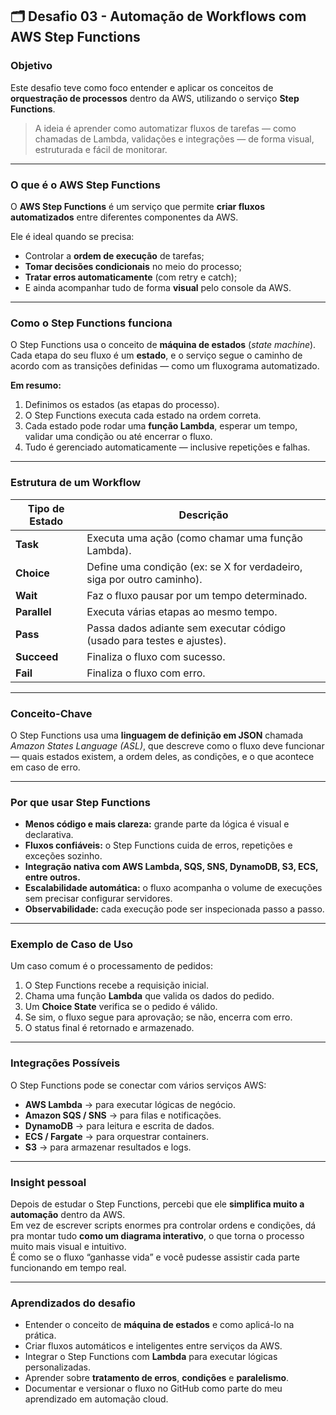 ## 🗂 Desafio 03 - Automação de Workflows com AWS Step Functions

### Objetivo
Este desafio teve como foco entender e aplicar os conceitos de **orquestração de processos** dentro da AWS, utilizando o serviço **Step Functions**.  
> A ideia é aprender como automatizar fluxos de tarefas — como chamadas de Lambda, validações e integrações — de forma visual, estruturada e fácil de monitorar.

---

### O que é o AWS Step Functions
O **AWS Step Functions** é um serviço que permite **criar fluxos automatizados** entre diferentes componentes da AWS.  

Ele é ideal quando se precisa:
- Controlar a **ordem de execução** de tarefas;
- **Tomar decisões condicionais** no meio do processo;
- **Tratar erros automaticamente** (com retry e catch);
- E ainda acompanhar tudo de forma **visual** pelo console da AWS.

---

### Como o Step Functions funciona
O Step Functions usa o conceito de **máquina de estados** (*state machine*).  
Cada etapa do seu fluxo é um **estado**, e o serviço segue o caminho de acordo com as transições definidas — como um fluxograma automatizado.

**Em resumo:**
1. Definimos os estados (as etapas do processo).  
2. O Step Functions executa cada estado na ordem correta.  
3. Cada estado pode rodar uma **função Lambda**, esperar um tempo, validar uma condição ou até encerrar o fluxo.  
4. Tudo é gerenciado automaticamente — inclusive repetições e falhas.

---

### Estrutura de um Workflow

| Tipo de Estado | Descrição                                                                 |
|----------------|---------------------------------------------------------------------------|
| **Task**       | Executa uma ação (como chamar uma função Lambda).                         |
| **Choice**     | Define uma condição (ex: se X for verdadeiro, siga por outro caminho).     |
| **Wait**       | Faz o fluxo pausar por um tempo determinado.                              |
| **Parallel**   | Executa várias etapas ao mesmo tempo.                                     |
| **Pass**       | Passa dados adiante sem executar código (usado para testes e ajustes).     |
| **Succeed**    | Finaliza o fluxo com sucesso.                                             |
| **Fail**       | Finaliza o fluxo com erro.                                                |

---

### Conceito-Chave
O Step Functions usa uma **linguagem de definição em JSON** chamada *Amazon States Language (ASL)*, que descreve como o fluxo deve funcionar — quais estados existem, a ordem deles, as condições, e o que acontece em caso de erro.

---

### Por que usar Step Functions
- **Menos código e mais clareza:** grande parte da lógica é visual e declarativa.  
- **Fluxos confiáveis:** o Step Functions cuida de erros, repetições e exceções sozinho.  
- **Integração nativa com AWS Lambda, SQS, SNS, DynamoDB, S3, ECS, entre outros.**  
- **Escalabilidade automática:** o fluxo acompanha o volume de execuções sem precisar configurar servidores.  
- **Observabilidade:** cada execução pode ser inspecionada passo a passo.  

---

### Exemplo de Caso de Uso
Um caso comum é o processamento de pedidos:
1. O Step Functions recebe a requisição inicial.  
2. Chama uma função **Lambda** que valida os dados do pedido.  
3. Um **Choice State** verifica se o pedido é válido.  
4. Se sim, o fluxo segue para aprovação; se não, encerra com erro.  
5. O status final é retornado e armazenado.

---

### Integrações Possíveis
O Step Functions pode se conectar com vários serviços AWS:
- **AWS Lambda** → para executar lógicas de negócio.  
- **Amazon SQS / SNS** → para filas e notificações.  
- **DynamoDB** → para leitura e escrita de dados.  
- **ECS / Fargate** → para orquestrar containers.  
- **S3** → para armazenar resultados e logs.

---

### Insight pessoal
Depois de estudar o Step Functions, percebi que ele **simplifica muito a automação** dentro da AWS.  
Em vez de escrever scripts enormes pra controlar ordens e condições, dá pra montar tudo **como um diagrama interativo**, o que torna o processo muito mais visual e intuitivo.  
É como se o fluxo “ganhasse vida” e você pudesse assistir cada parte funcionando em tempo real.  

---

### Aprendizados do desafio
- Entender o conceito de **máquina de estados** e como aplicá-lo na prática.  
- Criar fluxos automáticos e inteligentes entre serviços da AWS.  
- Integrar o Step Functions com **Lambda** para executar lógicas personalizadas.  
- Aprender sobre **tratamento de erros**, **condições** e **paralelismo**.  
- Documentar e versionar o fluxo no GitHub como parte do meu aprendizado em automação cloud.  